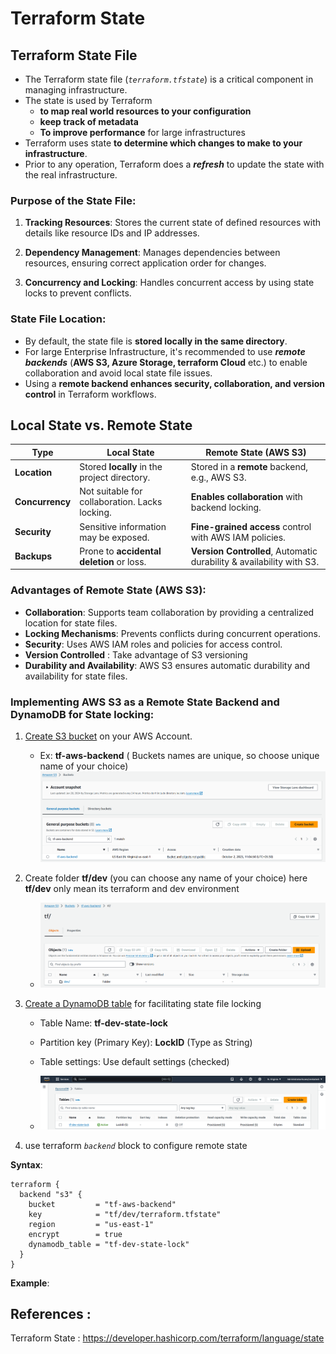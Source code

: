 # Terraform State

## Terraform State File

- The Terraform state file (*`terraform.tfstate`*) is a critical component in managing infrastructure.
- The state is used by Terraform 
    - **to map real world resources to your configuration**
    - **keep track of metadata**
    - **To improve performance** for large infrastructures
- Terraform uses state **to determine which changes to make to your infrastructure**. 
- Prior to any operation, Terraform does a ***refresh*** to update the state with the real infrastructure.

### Purpose of the State File:

1. **Tracking Resources**: Stores the current state of defined resources with details like resource IDs and IP addresses.

2. **Dependency Management**: Manages dependencies between resources, ensuring correct application order for changes.

3. **Concurrency and Locking**: Handles concurrent access by using state locks to prevent conflicts.

### State File Location:

- By default, the state file is **stored locally in the same directory**. 
- For large Enterprise Infrastructure, it's recommended to use ***remote backends*** (**AWS S3, Azure Storage, terraform Cloud** etc.) to enable collaboration and avoid local state file issues.
- Using a **remote backend enhances security, collaboration, and version control** in Terraform workflows.


## Local State vs. Remote State

| **Type**                  | **Local State**                                | **Remote State (AWS S3)**                          |
|---------------------------|------------------------------------------------|----------------------------------------------------|
| **Location**              | Stored **locally** in the project directory.   | Stored in a **remote** backend, e.g., AWS S3.      |
| **Concurrency**           | Not suitable for collaboration. Lacks locking. | **Enables collaboration** with backend locking.    |
| **Security**              | Sensitive information may be exposed.          | **Fine-grained access** control with AWS IAM policies. |
| **Backups**               | Prone to **accidental deletion** or loss.      | **Version Controlled**, Automatic durability & availability with S3.|

### Advantages of Remote State (AWS S3):
- **Collaboration**: Supports team collaboration by providing a centralized location for state files.
- **Locking Mechanisms**: Prevents conflicts during concurrent operations.
- **Security**: Uses AWS IAM roles and policies for access control.
- **Version Controlled** : Take advantage of S3 versioning
- **Durability and Availability**: AWS S3 ensures automatic durability and availability for state files.

### Implementing AWS S3 as a Remote State Backend and DynamoDB for State locking:

1. [Create S3 bucket](https://docs.aws.amazon.com/AmazonS3/latest/userguide/creating-bucket.html) on your AWS Account. 
    - Ex: **tf-aws-backend** ( Buckets names are unique, so choose unique name of your choice)
    ![state-aws-console-s3-bucket](./imgs/00-state-aws-console-s3-bucket.png)

2. Create folder **tf/dev** (you can choose any name of your choice) here **tf/dev** only mean its terraform and dev environment
    - ![state-aws-console-s3-folder](./imgs/01-state-aws-console-s3-folder.png)

3. [Create a DynamoDB table](https://docs.aws.amazon.com/amazondynamodb/latest/developerguide/getting-started-step-1.html) for facilitating state file locking
    - Table Name: **tf-dev-state-lock**
    - Partition key (Primary Key): **LockID** (Type as String)
    - Table settings: Use default settings (checked)

    - ![state-aws-console-dyDB-table](./imgs/02-state-aws-console-dyDB-table.png)

4. use terraform *`backend`* block to configure remote state 

**Syntax**: 

```hcl
terraform {
  backend "s3" {
    bucket         = "tf-aws-backend"
    key            = "tf/dev/terraform.tfstate"
    region         = "us-east-1"
    encrypt        = true
    dynamodb_table = "tf-dev-state-lock"
  }
}
```

**Example**: 





## References : 

Terraform State : https://developer.hashicorp.com/terraform/language/state

<!-- Terraform State : [https://developer.hashicorp.com/terraform/language/state](https://developer.hashicorp.com/terraform/language/state) -->




